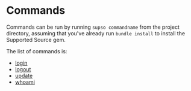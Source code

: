 # Commands

Commands can be run by running `supso commandname` from the project directory, assuming that you've already
run `bundle install` to install the Supported Source gem.

The list of commands is:

- [login](/docs/commands/login)
- [logout](/docs/commands/logout)
- [update](/docs/commands/update)
- [whoami](/docs/commands/whoami)
